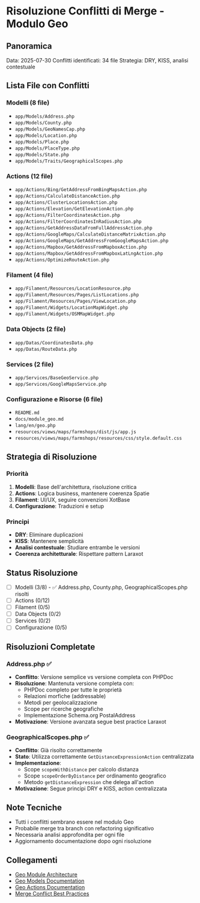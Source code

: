# Risoluzione Conflitti di Merge - Modulo Geo

## Panoramica
Data: 2025-07-30
Conflitti identificati: 34 file
Strategia: DRY, KISS, analisi contestuale

## Lista File con Conflitti

### Modelli (8 file)
- `app/Models/Address.php`
- `app/Models/County.php` 
- `app/Models/GeoNamesCap.php`
- `app/Models/Location.php`
- `app/Models/Place.php`
- `app/Models/PlaceType.php`
- `app/Models/State.php`
- `app/Models/Traits/GeographicalScopes.php`

### Actions (12 file)
- `app/Actions/Bing/GetAddressFromBingMapsAction.php`
- `app/Actions/CalculateDistanceAction.php`
- `app/Actions/ClusterLocationsAction.php`
- `app/Actions/Elevation/GetElevationAction.php`
- `app/Actions/FilterCoordinatesAction.php`
- `app/Actions/FilterCoordinatesInRadiusAction.php`
- `app/Actions/GetAddressDataFromFullAddressAction.php`
- `app/Actions/GoogleMaps/CalculateDistanceMatrixAction.php`
- `app/Actions/GoogleMaps/GetAddressFromGoogleMapsAction.php`
- `app/Actions/Mapbox/GetAddressFromMapboxAction.php`
- `app/Actions/Mapbox/GetAddressFromMapboxLatLngAction.php`
- `app/Actions/OptimizeRouteAction.php`

### Filament (4 file)
- `app/Filament/Resources/LocationResource.php`
- `app/Filament/Resources/Pages/ListLocations.php`
- `app/Filament/Resources/Pages/ViewLocation.php`
- `app/Filament/Widgets/LocationMapWidget.php`
- `app/Filament/Widgets/OSMMapWidget.php`

### Data Objects (2 file)
- `app/Datas/CoordinatesData.php`
- `app/Datas/RouteData.php`

### Services (2 file)
- `app/Services/BaseGeoService.php`
- `app/Services/GoogleMapsService.php`

### Configurazione e Risorse (6 file)
- `README.md`
- `docs/module_geo.md`
- `lang/en/geo.php`
- `resources/views/maps/farmshops/dist/js/app.js`
- `resources/views/maps/farmshops/resources/css/style.default.css`

## Strategia di Risoluzione

### Priorità
1. **Modelli**: Base dell'architettura, risoluzione critica
2. **Actions**: Logica business, mantenere coerenza Spatie
3. **Filament**: UI/UX, seguire convenzioni XotBase
4. **Configurazione**: Traduzioni e setup

### Principi
- **DRY**: Eliminare duplicazioni
- **KISS**: Mantenere semplicità
- **Analisi contestuale**: Studiare entrambe le versioni
- **Coerenza architetturale**: Rispettare pattern Laraxot

## Status Risoluzione
- [ ] Modelli (3/8) - ✅ Address.php, County.php, GeographicalScopes.php risolti
- [ ] Actions (0/12) 
- [ ] Filament (0/5)
- [ ] Data Objects (0/2)
- [ ] Services (0/2)
- [ ] Configurazione (0/5)

## Risoluzioni Completate

### Address.php ✅
- **Conflitto**: Versione semplice vs versione completa con PHPDoc
- **Risoluzione**: Mantenuta versione completa con:
  - PHPDoc completo per tutte le proprietà
  - Relazioni morfiche (addressable)
  - Metodi per geolocalizzazione
  - Scope per ricerche geografiche
  - Implementazione Schema.org PostalAddress
- **Motivazione**: Versione avanzata segue best practice Laraxot

### GeographicalScopes.php ✅
- **Conflitto**: Già risolto correttamente
- **Stato**: Utilizza correttamente `GetDistanceExpressionAction` centralizzata
- **Implementazione**: 
  - Scope `scopeWithDistance` per calcolo distanza
  - Scope `scopeOrderByDistance` per ordinamento geografico
  - Metodo `getDistanceExpression` che delega all'action
- **Motivazione**: Segue principi DRY e KISS, action centralizzata

## Note Tecniche
- Tutti i conflitti sembrano essere nel modulo Geo
- Probabile merge tra branch con refactoring significativo
- Necessaria analisi approfondita per ogni file
- Aggiornamento documentazione dopo ogni risoluzione

## Collegamenti
- [Geo Module Architecture](architecture.md)
- [Geo Models Documentation](models/)
- [Geo Actions Documentation](../app/Actions/)
- [Merge Conflict Best Practices](../../Xot/project_docs/conflicts/)

